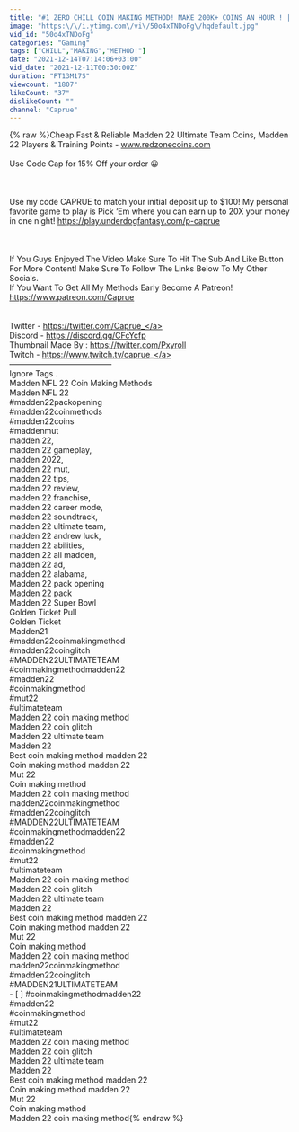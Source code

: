 ```yaml
---
title: "#1 ZERO CHILL COIN MAKING METHOD! MAKE 200K+ COINS AN HOUR ! | Madden 22 Ultimate Team Coin Methods"
image: "https:\/\/i.ytimg.com\/vi\/50o4xTNDoFg\/hqdefault.jpg"
vid_id: "50o4xTNDoFg"
categories: "Gaming"
tags: ["CHILL","MAKING","METHOD!"]
date: "2021-12-14T07:14:06+03:00"
vid_date: "2021-12-11T00:30:00Z"
duration: "PT13M17S"
viewcount: "1807"
likeCount: "37"
dislikeCount: ""
channel: "Caprue"
---
```

{% raw %}Cheap Fast &amp; Reliable Madden 22 Ultimate Team Coins, Madden 22 Players &amp; Training Points  - www.redzonecoins.com<br /><br />Use Code Cap for 15% Off your order 😀<br /><br /><br /><br />Use my code CAPRUE to match your initial deposit up to $100! My personal favorite game to play is Pick ‘Em where you can earn up to 20X your money in one night! <a rel="nofollow" target="blank" href="https://play.underdogfantasy.com/p-caprue">https://play.underdogfantasy.com/p-caprue</a><br /><br /><br /><br />If You Guys Enjoyed The Video Make Sure To Hit The Sub And Like Button For More Content! Make Sure To Follow The Links Below To My Other Socials.<br />If You Want To Get All My Methods Early Become A Patreon! <a rel="nofollow" target="blank" href="https://www.patreon.com/Caprue">https://www.patreon.com/Caprue</a><br /><br /><br />Twitter - <a rel="nofollow" target="blank" href="https://twitter.com/Caprue_">https://twitter.com/Caprue_</a><br />Discord - <a rel="nofollow" target="blank" href="https://discord.gg/CFcYcfp">https://discord.gg/CFcYcfp</a><br />Thumbnail Made By : <a rel="nofollow" target="blank" href="https://twitter.com/Pxyroll">https://twitter.com/Pxyroll</a><br />Twitch - <a rel="nofollow" target="blank" href="https://www.twitch.tv/caprue_">https://www.twitch.tv/caprue_</a><br />—————————————<br />Ignore Tags .<br />Madden NFL 22 Coin Making Methods<br />Madden NFL 22<br />#madden22packopening​​​​​​​​​​​​​​​​​​​​​​​​​​​​​​​<br />#madden22coinmethods​​​​​​​​​​​​​​​​​​​​​​​​​​​​​​​<br />#madden22coins​​​​​​​​​​​​​​​​​​​​​​​​​​<br />#maddenmut​​​​​​​​​​​​​​​​​​​​​​​​​​​​​​​<br />madden 22,<br />madden 22 gameplay,<br />madden 2022,<br />madden 22 mut,<br />madden 22 tips,<br />madden 22 review,<br />madden 22 franchise,<br />madden 22 career mode,<br />madden 22 soundtrack,<br />madden 22 ultimate team,<br />madden 22 andrew luck,<br />madden 22 abilities,<br />madden 22 all madden,<br />madden 22 ad,<br />madden 22 alabama,<br />Madden 22 pack opening <br />Madden 22 pack <br />Madden 22 Super Bowl<br />Golden Ticket Pull <br />Golden Ticket <br />Madden21<br />#madden22coinmakingmethod​​​​​​​​​​​​​​​​​​​​​​​​​​​​​​​<br />#madden22coinglitch​​​​​​​​​​​​​​​​​​​​​​​​​​​​​​​<br />#MADDEN22ULTIMATETEAM​​​​​​​​​​​​​​​​​​​​​​​​​​​​​​​<br />#coinmakingmethodmadden22<br />#madden22<br />#coinmakingmethod​​​​​​​​​​​​​​​​​​​​​​​​​​​​​​​<br />#mut22<br />#ultimateteam​​​​​​​​​​​​​​​​​​​​​​​​​​​​​​​<br />Madden 22 coin making method <br />Madden 22 coin glitch <br />Madden 22 ultimate team <br />Madden 22<br />Best coin making method madden 22<br />Coin making method madden 22<br />Mut 22<br />Coin making method <br />Madden 22 coin making method<br />madden22coinmakingmethod<br />#madden22coinglitch​​​​​​​​​​​​​​​​​​​​​​​​​​​​​​​<br />#MADDEN22ULTIMATETEAM​​​​​​​​​​​​​​​​​​​​​​​​​​​​​​​<br />#coinmakingmethodmadden22<br />#madden22<br />#coinmakingmethod​​​​​​​​​​​​​​​​​​​​​​​​​​​​​​​<br />#mut22<br />#ultimateteam​​​​​​​​​​​​​​​​​​​​​​​​​​​​​​​<br />Madden 22 coin making method <br />Madden 22 coin glitch <br />Madden 22 ultimate team <br />Madden 22<br />Best coin making method madden 22<br />Coin making method madden 22<br />Mut 22<br />Coin making method <br />Madden 22 coin making method<br />madden22coinmakingmethod<br />#madden22coinglitch​​​​​​​​​​​​​​​​​​​​​​​​​​​​​​​<br />#MADDEN21ULTIMATETEAM​​​​​​​​​​​​​​​​​​​​​​​​​​​​​​​<br />- [ ] #coinmakingmethodmadden22<br />#madden22<br />#coinmakingmethod​​​​​​​​​​​​​​​​​​​​​​​​​​​​​​​<br />#mut22<br />#ultimateteam​​​​​​​​​​​​​​​​​​​​​​​​​​​​​​​<br />Madden 22 coin making method <br />Madden 22 coin glitch <br />Madden 22 ultimate team <br />Madden 22<br />Best coin making method madden 22<br />Coin making method madden 22<br />Mut 22<br />Coin making method <br />Madden 22 coin making method{% endraw %}
